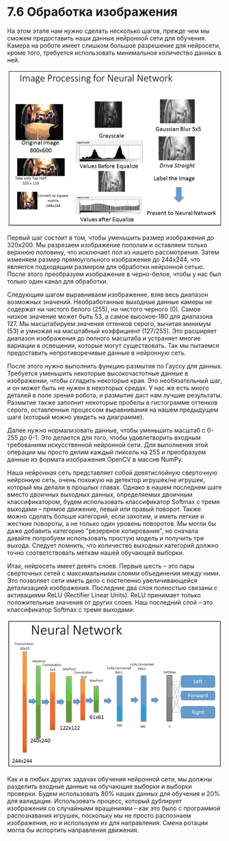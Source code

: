 # 7.6 Обработка изображения

На этом этапе нам нужно сделать несколько шагов, прежде чем мы сможем предоставить наши данные нейронной сети для обучения. Камера на роботе имеет слишком большое разрешение для нейросети, кроме того, требуется использовать минимальное количество данных в ней.

![](.gitbook/assets/8.png)

Первый шаг состоит в том, чтобы уменьшить размер изображения до 320x200. Мы разрезаем изображение пополам и оставляем только верхнюю половину, что исключает пол из нашего рассмотрения. Затем изменяем размер прямоугольного изображения до 244x244, что является подходящим размером для обработки нейронной сетью. После этого преобразуем изображение в черно-белое, чтобы у нас был только один канал для обработки.

Следующим шагом выравниваем изображение, взяв весь диапазон возможных значений. Необработанные выходные данные камеры не содержат ни чистого белого \(255\), ни чистого черного \(0\). Самое низкое значение может быть 53, а самое высокое-180 для диапазона 127. Мы масштабируем значения оттенков серого, вычитая минимум \(53\) и умножая на масштабный коэффициент \(127/255\). Это расширяет диапазон изображения до полного масштаба и устраняет многие вариации в освещении, которые могут существовать. Так мы пытаемся предоставить непротиворечивые данные в нейронную сеть.

После этого нужно выполнить функцию размытия по Гауссу для данных. Требуется уменьшить некоторые высокочастотные данные в изображении, чтобы сгладить некоторые края. Это необязательный шаг, и он может быть не нужен в некоторых средах. У нас же есть много деталей в поле зрения робота, и размытие даст нам лучшие результаты. Размытие также заполнит некоторые пробелы в гистограмме оттенков серого, оставленные процессом выравнивания на нашем предыдущем шаге \(который можно увидеть на диаграмме\).

Далее нужно нормализовать данные, чтобы уменьшить масштаб с 0-255 до 0-1. Это делается для того, чтобы удовлетворить входным требованиям искусственной нейронной сети. Для выполнения этой операции мы просто делим каждый пиксель на 255 и преобразуем данные из формата изображения OpenCV в массив NumPy.

Наша нейронная сеть представляет собой девятислойную сверточную нейронную сеть, очень похожую на детектор игрушек/не игрушек, который мы делали в прошлых главах. Однако в нашем последнем шаге вместо двоичных выходных данных, определяемых двоичным классификатором, будем использовать классификатор Softmax с тремя выходами – прямое движение, левый или правый поворот. Также можно сделать больше категорий, если захотим, и иметь легкие и жесткие повороты, а не только один уровень поворотов. Мы могли бы даже добавить категорию "резервное копирование", но сначала давайте попробуем использовать простую модель и получить три выхода. Следует помнить, что количество выходных категорий должно точно соответствовать меткам нашей обучающей выборки.

Итак, нейросеть имеет девять слоев. Первые шесть – это пары сверточных сетей с максимальными слоями объединения между ними. Это позволяет сети иметь дело с постепенно увеличивающейся детализацией изображения. Последние два слоя полностью связаны с активациями ReLU \(Rectifier Linear Units\). ReLU принимает только положительные значения от других слоев. Наш последний слой – это классификатор Softmax с тремя выходами:

![](.gitbook/assets/9.png)

Как и в любых других задачах обучения нейронной сети, мы должны разделить входные данные на обучающие выборки и выборки проверки. Будем использовать 80% наших данных для обучения и 20% для валидации. Использовать процесс, который дублирует изображения со случайными вращениями – как это было с программой распознавания игрушек, поскольку мы не просто распознаем изображения, но и используем их для направления. Смена ротации могла бы испортить направления движения.

